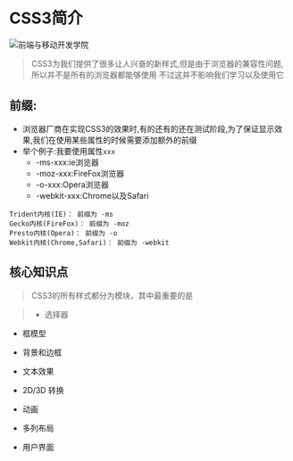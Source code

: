 # CSS3简介



![前端与移动开发学院][1]

>CSS3为我们提供了很多让人兴奋的新样式,但是由于浏览器的兼容性问题,所以并不是所有的浏览器都能够使用
>不过这并不影响我们学习以及使用它



## **前缀:**
  * 浏览器厂商在实现CSS3的效果时,有的还有的还在测试阶段,为了保证显示效果,我们在使用某些属性的时候需要添加额外的前缀
  * 举个例子:我要使用属性`xxx`
    * -ms-xxx:ie浏览器
    * -moz-xxx:FireFox浏览器
    * -o-xxx:Opera浏览器
    * -webkit-xxx:Chrome以及Safari

```
Trident内核(IE)： 前缀为 -ms
Gecko内核(FireFox)： 前缀为 -moz
Presto内核(Opera)： 前缀为 -o
Webkit内核(Chrome,Safari)： 前缀为 -webkit
```

## 核心知识点
> CSS3的所有样式都分为模块，其中最重要的是

>* 选择器
* 框模型
* 背景和边框
* 文本效果
* 2D/3D 转换
* 动画
* 多列布局
* 用户界面




  [1]: http://static.zybuluo.com/antumuFish/xfnngpb23mze67n7y3y9ir3l/desk.jpg
